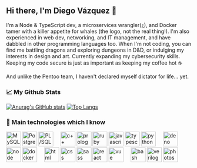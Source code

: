 ## Hi there, I'm Diego Vázquez 👋

I'm a Node & TypeScript dev, a microservices wrangler(¿), and Docker tamer with a killer appetite for whales (the logo, not the real thing!). I'm also experienced in web dev, networking, and IT management, and have dabbled in other programming languages too. When I'm not coding, you can find me battling dragons and exploring dungeons in D&D, or indulging my interests in design and art. Currently expanding my cybersecurity skills. Keeping my code secure is just as important as keeping my coffee hot ☕️

And unlike the Pentoo team, I haven't declared myself dictator for life... yet.

### 📈 My Github Stats
[![Anurag's GitHub stats](https://github-readme-stats.vercel.app/api?username=dkaerit&theme=github_dark&hide_border=true)](https://github.com/dkaerit)
[![Top Langs](https://github-readme-stats.vercel.app/api/top-langs/?username=dkaerit&layout=compact&langs_count=8&theme=github_dark&hide_border=true)](https://github.com/dkaerit)

### 🧪 Main technologies which I know
<div style"display:flex">
<img src="https://i.imgur.com/gMy3bJb.png" width="40px" title="MySQL"/>
<img src="https://i.imgur.com/mhcx3l0.png" width="40px" title="PostgreSQL"/>
<img src="https://i.imgur.com/1ngNAlG.png" width="40px" title="PL/SQL"/>
&nbsp;&nbsp;&nbsp;
<img src="https://i.imgur.com/TG1Bzty.png" width="40px" title="c++"/>
<a href="https://es.wikipedia.org/wiki/Prolog"><img src="https://i.imgur.com/jvVLg4x.png" width="40px" title="prolog"/></a>
<img src="https://i.imgur.com/B5sXzti.png" width="40px" title="ruby"/>
<img src="https://i.imgur.com/ihIMRzn.png" width="40px" title="javascript"/>
<img src="https://i.imgur.com/uUJwW39.png" width="40px" title="typescript"/>
<img src="https://user-images.githubusercontent.com/24440929/236315295-f0eb5920-1ed3-4a2f-8248-d48f9b048cd2.png" width="40px" title="python"/>
&nbsp;&nbsp;&nbsp;
<img src="https://i.imgur.com/72GbrEQ.png" width="40px" title="deno"/>
<img src="https://i.imgur.com/D3MOEaQ.png" width="40px" title="node"/>
<img src="https://i.imgur.com/YWSrEnC.png" width="40px" title="docker"/>
&nbsp;&nbsp;&nbsp;
<img src="https://i.imgur.com/weYU4MI.png" width="40px" title="html"/>
<img src="https://i.imgur.com/dOP9Q37.png" width="40px" title="css"/>
<img src="https://i.imgur.com/AORuY4P.png" width="40px" title="sass"/>
<img src="https://i.imgur.com/rSpARwt.png" width="40px" title="react"/>
<img src="https://i.imgur.com/Tu1TqD5.png" width="40px" title="vue"/>
&nbsp;&nbsp;&nbsp;

<img src="https://i.imgur.com/yV9TOpQ.png" width="40px" title="bash"/>
<a href="https://www.verilog.com/"><img src="https://i.imgur.com/Au9Mo7e.png" width="40px" title="verilog"/></a>
<img src="https://i.imgur.com/ddL7scP.png" width="40px" title="photoshop"/>
</div>

<!--
**dkaerit/dkaerit** is a ✨ _special_ ✨ repository because its `README.md` (this file) appears on your GitHub profile.

Here are some ideas to get you started:

- 🔭 I’m currently working on ...
- 🌱 I’m currently learning ...
- 👯 I’m looking to collaborate on ...
- 🤔 I’m looking for help with ...
- 💬 Ask me about ...
- 📫 How to reach me: ...
- 😄 Pronouns: ...
- ⚡ Fun fact: ...

![dkaerit's Github Stats](https://github-readme-stats.vercel.app/api?username=dkaerit&bg_color=30,161b22,0e1218&title_color=fff&text_color=fff&border_color=30363d&show_icons=true)
[![Top Langs](https://github-readme-stats.vercel.app/api/top-langs/?username=dkaerit&bg_color=30,161b22,0e1218&title_color=fff&text_color=fff&border_color=30363d&card_width=445&layout=compact)](https://github.com/dkaerit/github-readme-stats)
-->
